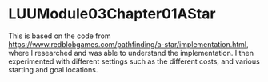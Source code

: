 # LUUModule03Chapter01AStar

This is based on the code from https://www.redblobgames.com/pathfinding/a-star/implementation.html, where I researched and was able to understand the implementation. I then experimented with different settings such as the different costs, and various starting and goal locations. 
